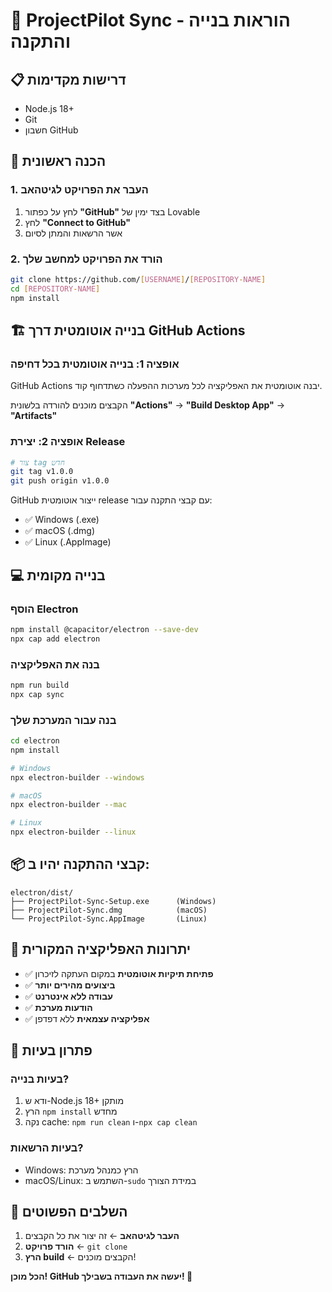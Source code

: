 # 🚀 ProjectPilot Sync - הוראות בנייה והתקנה

## 📋 דרישות מקדימות
- Node.js 18+ 
- Git
- חשבון GitHub

## 🔧 הכנה ראשונית

### 1. העבר את הפרויקט לגיטהאב
1. לחץ על כפתור **"GitHub"** בצד ימין של Lovable
2. לחץ **"Connect to GitHub"** 
3. אשר הרשאות והמתן לסיום

### 2. הורד את הפרויקט למחשב שלך
```bash
git clone https://github.com/[USERNAME]/[REPOSITORY-NAME]
cd [REPOSITORY-NAME]
npm install
```

## 🏗️ בנייה אוטומטית דרך GitHub Actions

### אופציה 1: בנייה אוטומטית בכל דחיפה
GitHub Actions יבנה אוטומטית את האפליקציה לכל מערכות ההפעלה כשתדחוף קוד.

הקבצים מוכנים להורדה בלשונית **"Actions"** → **"Build Desktop App"** → **"Artifacts"**

### אופציה 2: יצירת Release
```bash
# צור tag חדש
git tag v1.0.0
git push origin v1.0.0
```

GitHub ייצור אוטומטית release עם קבצי התקנה עבור:
- ✅ Windows (.exe)
- ✅ macOS (.dmg) 
- ✅ Linux (.AppImage)

## 💻 בנייה מקומית

### הוסף Electron
```bash
npm install @capacitor/electron --save-dev
npx cap add electron
```

### בנה את האפליקציה
```bash
npm run build
npx cap sync
```

### בנה עבור המערכת שלך
```bash
cd electron
npm install

# Windows
npx electron-builder --windows

# macOS  
npx electron-builder --mac

# Linux
npx electron-builder --linux
```

## 📦 קבצי ההתקנה יהיו ב:
```
electron/dist/
├── ProjectPilot-Sync-Setup.exe      (Windows)
├── ProjectPilot-Sync.dmg            (macOS)
└── ProjectPilot-Sync.AppImage       (Linux)
```

## 🌟 יתרונות האפליקציה המקורית
- ✅ **פתיחת תיקיות אוטומטית** במקום העתקה לזיכרון
- ✅ **ביצועים מהירים יותר**
- ✅ **עבודה ללא אינטרנט**
- ✅ **הודעות מערכת**
- ✅ **אפליקציה עצמאית** ללא דפדפן

## 🚨 פתרון בעיות

### בעיות בנייה?
1. ודא ש-Node.js 18+ מותקן
2. הרץ `npm install` מחדש
3. נקה cache: `npm run clean` ו-`npx cap clean`

### בעיות הרשאות?
- Windows: הרץ כמנהל מערכת
- macOS/Linux: השתמש ב-`sudo` במידת הצורך

## 🎯 השלבים הפשוטים
1. **העבר לגיטהאב** ← זה יצור את כל הקבצים
2. **הורד פרויקט** ← `git clone`
3. **הרץ build** ← הקבצים מוכנים!

**הכל מוכן! GitHub יעשה את העבודה בשבילך! 🎉**